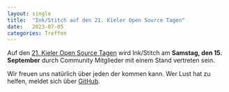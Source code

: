 ```yaml
---
layout: single
title:  "Ink/Stitch auf den 21. Kieler Open Source Tagen"
date:   2023-07-05
categories: Treffen
---
```

Auf den [21. Kieler Open Source Tagen](https://kielux.de/211) wird Ink/Stitch am **Samstag, den 15. September** durch Community Mitglieder mit einem Stand vertreten sein.

Wir freuen uns natürlich über jeden der kommen kann. Wer Lust hat zu helfen, meldet sich über [GitHub](https://github.com/inkstitch/inkstitch/issues/2397).

